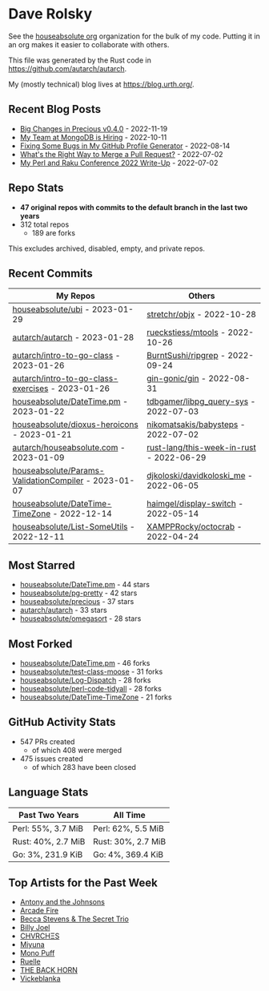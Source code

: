 
# Dave Rolsky

See the [houseabsolute org](https://github.com/houseabsolute) organization for
the bulk of my code. Putting it in an org makes it easier to collaborate with
others.

This file was generated by the Rust code in
https://github.com/autarch/autarch.

My (mostly technical) blog lives at https://blog.urth.org/.

## Recent Blog Posts

- [Big Changes in Precious v0.4.0](https://blog.urth.org/2022/11/19/big-changes-in-precious-v0-4-0/) - 2022-11-19
- [My Team at MongoDB is Hiring](https://blog.urth.org/2022/10/11/my-team-at-mongodb-is-hiring/) - 2022-10-11
- [Fixing Some Bugs in My GitHub Profile Generator](https://blog.urth.org/2022/08/14/fixing-some-bugs-in-my-github-profile-generator/) - 2022-08-14
- [What&#39;s the Right Way to Merge a Pull Request?](https://blog.urth.org/2022/07/02/what-s-the-right-way-to-merge-a-pull-request/) - 2022-07-02
- [My Perl and Raku Conference 2022 Write-Up](https://blog.urth.org/2022/07/02/my-perl-and-raku-conference-2022-write-up/) - 2022-07-02


## Repo Stats
- **47 original repos with commits to the default branch in the last two years**
- 312 total repos
  - 189 are forks

This excludes archived, disabled, empty, and private repos.

## Recent Commits
| My Repos | Others |
|----------|--------|
| [houseabsolute/ubi](https://github.com/houseabsolute/ubi) - 2023-01-29              | [stretchr/objx](https://github.com/stretchr/objx) - 2022-10-28                |
| [autarch/autarch](https://github.com/autarch/autarch) - 2023-01-28              | [rueckstiess/mtools](https://github.com/rueckstiess/mtools) - 2022-10-26                |
| [autarch/intro-to-go-class](https://github.com/autarch/intro-to-go-class) - 2023-01-26              | [BurntSushi/ripgrep](https://github.com/BurntSushi/ripgrep) - 2022-09-24                |
| [autarch/intro-to-go-class-exercises](https://github.com/autarch/intro-to-go-class-exercises) - 2023-01-26              | [gin-gonic/gin](https://github.com/gin-gonic/gin) - 2022-08-31                |
| [houseabsolute/DateTime.pm](https://github.com/houseabsolute/DateTime.pm) - 2023-01-22              | [tdbgamer/libpg_query-sys](https://github.com/tdbgamer/libpg_query-sys) - 2022-07-03                |
| [houseabsolute/dioxus-heroicons](https://github.com/houseabsolute/dioxus-heroicons) - 2023-01-21              | [nikomatsakis/babysteps](https://github.com/nikomatsakis/babysteps) - 2022-07-02                |
| [autarch/houseabsolute.com](https://github.com/autarch/houseabsolute.com) - 2023-01-09              | [rust-lang/this-week-in-rust](https://github.com/rust-lang/this-week-in-rust) - 2022-06-29                |
| [houseabsolute/Params-ValidationCompiler](https://github.com/houseabsolute/Params-ValidationCompiler) - 2023-01-07              | [djkoloski/davidkoloski_me](https://github.com/djkoloski/davidkoloski_me) - 2022-06-05                |
| [houseabsolute/DateTime-TimeZone](https://github.com/houseabsolute/DateTime-TimeZone) - 2022-12-14              | [haimgel/display-switch](https://github.com/haimgel/display-switch) - 2022-05-14                |
| [houseabsolute/List-SomeUtils](https://github.com/houseabsolute/List-SomeUtils) - 2022-12-11              | [XAMPPRocky/octocrab](https://github.com/XAMPPRocky/octocrab) - 2022-04-24                |


## Most Starred
- [houseabsolute/DateTime.pm](https://github.com/houseabsolute/DateTime.pm) - 44 stars
- [houseabsolute/pg-pretty](https://github.com/houseabsolute/pg-pretty) - 42 stars
- [houseabsolute/precious](https://github.com/houseabsolute/precious) - 37 stars
- [autarch/autarch](https://github.com/autarch/autarch) - 33 stars
- [houseabsolute/omegasort](https://github.com/houseabsolute/omegasort) - 28 stars


## Most Forked
- [houseabsolute/DateTime.pm](https://github.com/houseabsolute/DateTime.pm) - 46 forks
- [houseabsolute/test-class-moose](https://github.com/houseabsolute/test-class-moose) - 31 forks
- [houseabsolute/Log-Dispatch](https://github.com/houseabsolute/Log-Dispatch) - 28 forks
- [houseabsolute/perl-code-tidyall](https://github.com/houseabsolute/perl-code-tidyall) - 28 forks
- [houseabsolute/DateTime-TimeZone](https://github.com/houseabsolute/DateTime-TimeZone) - 21 forks


## GitHub Activity Stats
- 547 PRs created
  - of which 408 were merged
- 475 issues created
  - of which 283 have been closed

## Language Stats
| Past Two Years        | All Time                |
|-----------------------|-------------------------|
| Perl: 55%, 3.7 MiB              | Perl: 62%, 5.5 MiB                |
| Rust: 40%, 2.7 MiB              | Rust: 30%, 2.7 MiB                |
| Go: 3%, 231.9 KiB              | Go: 4%, 369.4 KiB                |


## Top Artists for the Past Week
* [Antony and the Johnsons](https://musicbrainz.org/artist/90cc2464-234e-4da0-b39b-576f36e633bc)
* [Arcade Fire](https://musicbrainz.org/artist/52074ba6-e495-4ef3-9bb4-0703888a9f68)
* [Becca Stevens &amp; The Secret Trio](https://musicbrainz.org/artist/7bbd3cf6-5885-40c7-a3d0-f47d10ef2f4c)
* [Billy Joel](https://musicbrainz.org/artist/64b94289-9474-4d43-8c93-918ccc1920d1)
* [CHVRCHΞS](https://musicbrainz.org/artist/6a93afbb-257f-4166-b389-9f2a1e5c5df8)
* [Miyuna](https://musicbrainz.org/artist/716ddb3a-06c0-433b-9d75-ff39f46eebc4)
* [Mono Puff](https://musicbrainz.org/artist/54273aba-2714-4648-a64c-5dfda8cd6caa)
* [Ruelle](https://musicbrainz.org/artist/ec537684-67ef-45a5-a783-74f913e8e01a)
* [THE BACK HORN](https://musicbrainz.org/artist/05f4fbf4-d01f-4dac-bd66-9613e4db8044)
* [Vickeblanka](https://musicbrainz.org/artist/547ea003-708f-4073-bf5d-edefbeb0f2d4)

